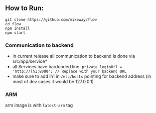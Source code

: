 ## How to Run:

```shell
git clone https://github.com/mixeway/flow
cd flow
npm install
npm start
```

### Communication to backend
- in current release all communication to backend is done via src/app/service*
- all Services have hardcoded line: `private loginUrl = 'http://lh1:8080'; // Replace with your backend URL`
- make sure to add lh1 in `/etc/hosts` pointing for backend address (in most of dev cases it would be 127.0.0.1)


### ARM
arm image is with `latest-arm` tag
